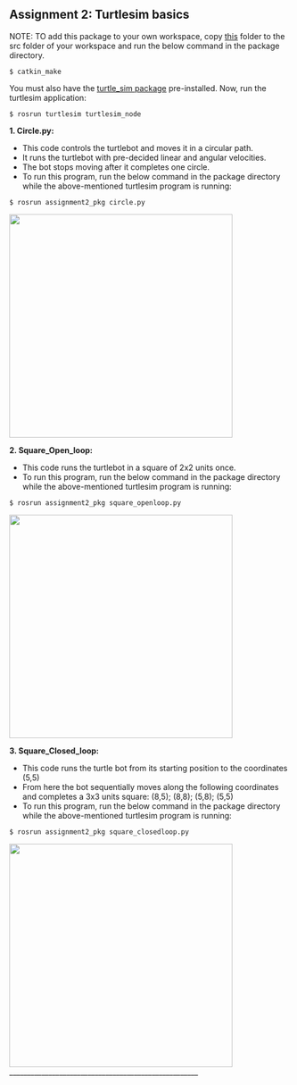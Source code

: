 Assignment 2: Turtlesim basics
-----------------------------------------------------
NOTE: TO add this package to your own workspace, copy [this](https://github.com/shorane/ROS_Autonomous_TurtleBot/tree/master/AuE893_spring20_Shubham_Horane/src/assignment2_pkg) folder to the src folder of your workspace and run the below command in the package directory.
```
$ catkin_make
```
You must also have the [turtle_sim package](http://wiki.ros.org/turtlesim) pre-installed. Now, run the turtlesim application:
```
$ rosrun turtlesim turtlesim_node
```

**1. Circle.py:**
- This code controls the turtlebot and moves it in a circular path. 
- It runs the turtlebot with pre-decided linear and angular velocities.
- The bot stops moving after it completes one circle.
- To run this program, run the below command in the package directory while the above-mentioned turtlesim program is running:
```
$ rosrun assignment2_pkg circle.py
```
<img src="https://github.com/shorane/ROS_Autonomous_TurtleBot/blob/master/AuE893_spring20_Shubham_Horane/src/assignment2_pkg/Images_Assignment_2/Circle_Screenshot.png" height = "400"/>

**2. Square_Open_loop:**
- This code runs the turtlebot in a square of 2x2 units once. 
- To run this program, run the below command in the package directory while the above-mentioned turtlesim program is running:
```
$ rosrun assignment2_pkg square_openloop.py
```
<img src="https://github.com/shorane/ROS_Autonomous_TurtleBot/blob/master/AuE893_spring20_Shubham_Horane/src/assignment2_pkg/Images_Assignment_2/Square_Open_loop_Screenshot.png" height = "400"/>


**3. Square_Closed_loop:**
- This code runs the turtle bot from its starting position to the coordinates (5,5)
- From here the bot sequentially moves along the following coordinates and completes a 3x3 units square:
(8,5); (8,8); (5,8); (5,5)
- To run this program, run the below command in the package directory while the above-mentioned turtlesim program is running:
```
$ rosrun assignment2_pkg square_closedloop.py
```

<img src="https://github.com/shorane/ROS_Autonomous_TurtleBot/blob/master/AuE893_spring20_Shubham_Horane/src/assignment2_pkg/Images_Assignment_2/Square_Closed_loop_Screenshot.png" height = "400"/>
_____________________________________________________
 
